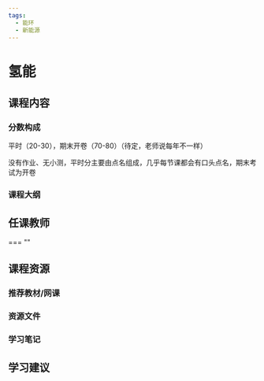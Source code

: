 ```yaml
---
tags:
  - 能环
  - 新能源
---
```


# 氢能

## 课程内容

### 分数构成

平时（20-30），期末开卷（70-80）（待定，老师说每年不一样）

没有作业、无小测，平时分主要由点名组成，几乎每节课都会有口头点名，期末考试为开卷


### 课程大纲


## 任课教师

=== ""

## 课程资源

### 推荐教材/网课

### 资源文件


### 学习笔记

## 学习建议










